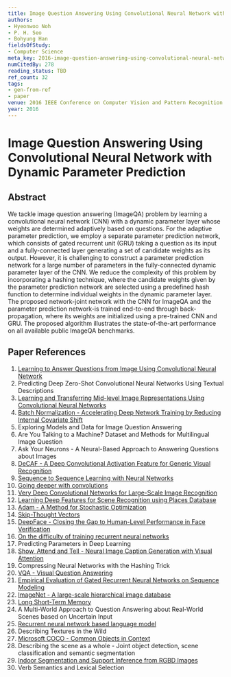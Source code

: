 ```yaml
---
title: Image Question Answering Using Convolutional Neural Network with Dynamic Parameter Prediction
authors:
- Hyeonwoo Noh
- P. H. Seo
- Bohyung Han
fieldsOfStudy:
- Computer Science
meta_key: 2016-image-question-answering-using-convolutional-neural-network-with-dynamic-parameter-prediction
numCitedBy: 278
reading_status: TBD
ref_count: 32
tags:
- gen-from-ref
- paper
venue: 2016 IEEE Conference on Computer Vision and Pattern Recognition (CVPR)
year: 2016
---
```


# Image Question Answering Using Convolutional Neural Network with Dynamic Parameter Prediction

## Abstract

We tackle image question answering (ImageQA) problem by learning a convolutional neural network (CNN) with a dynamic parameter layer whose weights are determined adaptively based on questions. For the adaptive parameter prediction, we employ a separate parameter prediction network, which consists of gated recurrent unit (GRU) taking a question as its input and a fully-connected layer generating a set of candidate weights as its output. However, it is challenging to construct a parameter prediction network for a large number of parameters in the fully-connected dynamic parameter layer of the CNN. We reduce the complexity of this problem by incorporating a hashing technique, where the candidate weights given by the parameter prediction network are selected using a predefined hash function to determine individual weights in the dynamic parameter layer. The proposed network-joint network with the CNN for ImageQA and the parameter prediction network-is trained end-to-end through back-propagation, where its weights are initialized using a pre-trained CNN and GRU. The proposed algorithm illustrates the state-of-the-art performance on all available public ImageQA benchmarks.

## Paper References

1. [Learning to Answer Questions from Image Using Convolutional Neural Network](2016-learning-to-answer-questions-from-image-using-convolutional-neural-network)
2. Predicting Deep Zero-Shot Convolutional Neural Networks Using Textual Descriptions
3. [Learning and Transferring Mid-level Image Representations Using Convolutional Neural Networks](2014-learning-and-transferring-mid-level-image-representations-using-convolutional-neural-networks)
4. [Batch Normalization - Accelerating Deep Network Training by Reducing Internal Covariate Shift](2015-batch-normalization-accelerating-deep-network-training-by-reducing-internal-covariate-shift)
5. Exploring Models and Data for Image Question Answering
6. Are You Talking to a Machine? Dataset and Methods for Multilingual Image Question
7. Ask Your Neurons - A Neural-Based Approach to Answering Questions about Images
8. [DeCAF - A Deep Convolutional Activation Feature for Generic Visual Recognition](2014-decaf-a-deep-convolutional-activation-feature-for-generic-visual-recognition)
9. [Sequence to Sequence Learning with Neural Networks](2014-sequence-to-sequence-learning-with-neural-networks)
10. [Going deeper with convolutions](2015-going-deeper-with-convolutions)
11. [Very Deep Convolutional Networks for Large-Scale Image Recognition](2015-very-deep-convolutional-networks-for-large-scale-image-recognition)
12. [Learning Deep Features for Scene Recognition using Places Database](2014-learning-deep-features-for-scene-recognition-using-places-database)
13. [Adam - A Method for Stochastic Optimization](2015-adam-a-method-for-stochastic-optimization)
14. [Skip-Thought Vectors](2015-skip-thought-vectors)
15. [DeepFace - Closing the Gap to Human-Level Performance in Face Verification](2014-deepface-closing-the-gap-to-human-level-performance-in-face-verification)
16. [On the difficulty of training recurrent neural networks](2013-on-the-difficulty-of-training-recurrent-neural-networks)
17. Predicting Parameters in Deep Learning
18. [Show, Attend and Tell - Neural Image Caption Generation with Visual Attention](2015-show-attend-and-tell-neural-image-caption-generation-with-visual-attention)
19. Compressing Neural Networks with the Hashing Trick
20. [VQA - Visual Question Answering](2015-vqa-visual-question-answering)
21. [Empirical Evaluation of Gated Recurrent Neural Networks on Sequence Modeling](2014-empirical-evaluation-of-gated-recurrent-neural-networks-on-sequence-modeling)
22. [ImageNet - A large-scale hierarchical image database](2009-imagenet-a-large-scale-hierarchical-image-database)
23. [Long Short-Term Memory](1997-long-short-term-memory)
24. A Multi-World Approach to Question Answering about Real-World Scenes based on Uncertain Input
25. [Recurrent neural network based language model](2010-recurrent-neural-network-based-language-model)
26. Describing Textures in the Wild
27. [Microsoft COCO - Common Objects in Context](2014-microsoft-coco-common-objects-in-context)
28. Describing the scene as a whole - Joint object detection, scene classification and semantic segmentation
29. [Indoor Segmentation and Support Inference from RGBD Images](2012-indoor-segmentation-and-support-inference-from-rgbd-images)
30. Verb Semantics and Lexical Selection

